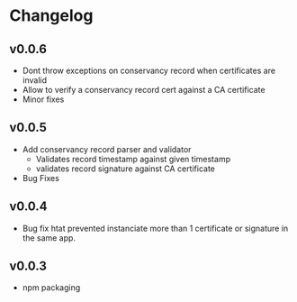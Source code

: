 # Changelog

## v0.0.6
- Dont throw exceptions on conservancy record when certificates are invalid
- Allow to verify a conservancy record cert against a CA certificate
- Minor fixes

## v0.0.5
- Add conservancy record parser and validator
    + Validates record timestamp against given timestamp
    + validates record signature against CA certificate 
- Bug Fixes

## v0.0.4
- Bug fix htat prevented instanciate more than 1 certificate or signature in the same app.

## v0.0.3
- npm packaging
